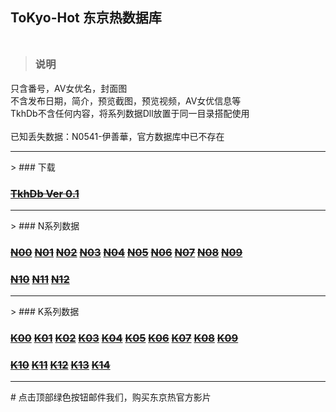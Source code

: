 ## ToKyo-Hot 东京热数据库<br><br>
> ### 说明

只含番号，AV女优名，封面图<br>
不含发布日期，简介，预览截图，预览视频，AV女优信息等<br>
TkhDb不含任何内容，将系列数据Dll放置于同一目录搭配使用<br><br>
已知丢失数据：N0541-伊善華，官方数据库中已不存在
<hr>
> ### 下载

### [~~TkhDb Ver 0.1~~](/tokyohotdatabase/TKHDB.rar)
<hr>
> ### N系列数据

### [~~N00~~](/tokyohotdatabase/N00.rar)      [~~N01~~](/tokyohotdatabase/N01.rar)      [~~N02~~](/tokyohotdatabase/N02.rar)      [~~N03~~](/tokyohotdatabase/N03.rar)      [~~N04~~](/tokyohotdatabase/N04.rar)      [~~N05~~](/tokyohotdatabase/N05.rar)      [~~N06~~](/tokyohotdatabase/N06.rar)      [~~N07~~](/tokyohotdatabase/N07.rar)      [~~N08~~](/tokyohotdatabase/N08.rar)      [~~N09~~](/tokyohotdatabase/N09.rar)

### [~~N10~~](/tokyohotdatabase/N10.rar)      [~~N11~~](/tokyohotdatabase/N11.rar)      [~~N12~~](/tokyohotdatabase/N12.rar)
<hr>
> ### K系列数据

### [~~K00~~](/tokyohotdatabase/K00.rar)      [~~K01~~](/tokyohotdatabase/K01.rar)      [~~K02~~](/tokyohotdatabase/K02.rar)      [~~K03~~](/tokyohotdatabase/K03.rar)      [~~K04~~](/tokyohotdatabase/K04.rar)      [~~K05~~](/tokyohotdatabase/K05.rar)      [~~K06~~](/tokyohotdatabase/K06.rar)      [~~K07~~](/tokyohotdatabase/K07.rar)      [~~K08~~](/tokyohotdatabase/K08.rar)      [~~K09~~](/tokyohotdatabase/K09.rar)

### [~~K10~~](/tokyohotdatabase/K10.rar)      [~~K11~~](/tokyohotdatabase/K11.rar)      [~~K12~~](/tokyohotdatabase/K12.rar)      [~~K13~~](/tokyohotdatabase/K13.rar)      [~~K14~~](/tokyohotdatabase/K14.rar)
<hr>
# 点击顶部绿色按钮邮件我们，购买东京热官方影片
